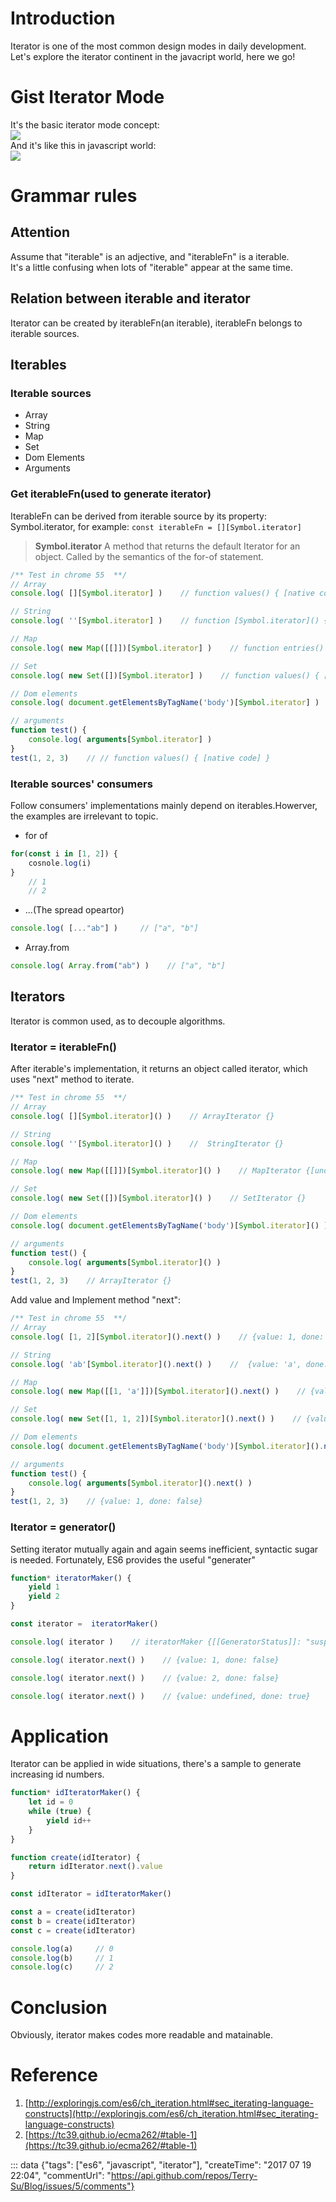 # Introduction
Iterator is one of the most common design modes in daily development. Let's explore the iterator continent in the javacript world, here we go!


# Gist Iterator Mode
It's the basic iterator mode concept:   
![](https://sfault-image.b0.upaiyun.com/313/415/3134156573-59538bf9ed814_articlex)   
And it's like this in javascript world:   
![](https://sfault-image.b0.upaiyun.com/590/033/590033887-59538bd8a3857_articlex)    

# Grammar rules
## Attention
Assume that "iterable" is an adjective, and "iterableFn" is a iterable.  
It's a little confusing when lots of "iterable" appear at the same time.

## Relation between iterable and iterator
Iterator can be created by iterableFn(an iterable), iterableFn belongs to iterable sources.

## Iterables 
### Iterable sources
* Array
* String
* Map
* Set
* Dom Elements
* Arguments

### Get iterableFn(used to generate iterator)
IterableFn can be derived from iterable source by its property: Symbol.iterator, for example: `const iterableFn = [][Symbol.iterator]`
> **Symbol.iterator**
> A method that returns the default Iterator for an object. Called by the semantics of the for-of statement.

```js
/** Test in chrome 55  **/
// Array
console.log( [][Symbol.iterator] )    // function values() { [native code] }

// String
console.log( ''[Symbol.iterator] )    // function [Symbol.iterator]() { [native code] }

// Map
console.log( new Map([[]])[Symbol.iterator] )    // function entries() { [native code] }

// Set
console.log( new Set([])[Symbol.iterator] )    // function values() { [native code] }

// Dom elements
console.log( document.getElementsByTagName('body')[Symbol.iterator] )    // function values() { [native code] }

// arguments
function test() {
	console.log( arguments[Symbol.iterator] )
}
test(1, 2, 3)    // // function values() { [native code] }
```

### Iterable sources' consumers
Follow consumers' implementations mainly depend on iterables.Howerver, the examples are irrelevant to topic.
* for of
```js
for(const i in [1, 2]) {
    cosnole.log(i)
}     
    // 1
    // 2
```
* ...(The spread opeartor)
```js
console.log( [..."ab"] )     // ["a", "b"]
```
* Array.from
```js
console.log( Array.from("ab") )    // ["a", "b"]
```

## Iterators
Iterator is common used, as to decouple algorithms.
### Iterator = iterableFn()
After iterable's implementation, it returns an object called iterator, which uses "next" method to iterate.
```js
/** Test in chrome 55  **/
// Array
console.log( [][Symbol.iterator]() )    // ArrayIterator {}

// String
console.log( ''[Symbol.iterator]() )    //  StringIterator {}

// Map
console.log( new Map([[]])[Symbol.iterator]() )    // MapIterator {[undefined, undefined]}

// Set
console.log( new Set([])[Symbol.iterator]() )    // SetIterator {}

// Dom elements
console.log( document.getElementsByTagName('body')[Symbol.iterator]() )    // ArrayIterator {}

// arguments
function test() {
	console.log( arguments[Symbol.iterator]() )
}
test(1, 2, 3)    // ArrayIterator {}
```
Add value and Implement method "next":
```js
/** Test in chrome 55  **/
// Array
console.log( [1, 2][Symbol.iterator]().next() )    // {value: 1, done: false}

// String
console.log( 'ab'[Symbol.iterator]().next() )    //  {value: 'a', done: false}

// Map
console.log( new Map([[1, 'a']])[Symbol.iterator]().next() )    // {value: [1, 'a'], done: false}

// Set
console.log( new Set([1, 1, 2])[Symbol.iterator]().next() )    // {value1: , done: false}

// Dom elements
console.log( document.getElementsByTagName('body')[Symbol.iterator]().next() )    // {value: body(dom), done: false}

// arguments
function test() {
	console.log( arguments[Symbol.iterator]().next() )
}
test(1, 2, 3)    // {value: 1, done: false}
```

### Iterator = generator() 
Setting iterator mutually again and again seems inefficient, syntactic sugar is needed. Fortunately, ES6 provides the useful "generater"
```js
function* iteratorMaker() {
    yield 1
    yield 2
}

const iterator =  iteratorMaker()

console.log( iterator )    // iteratorMaker {[[GeneratorStatus]]: "suspended", [[GeneratorReceiver]]: Window, [[GeneratorLocation]]: Object}

console.log( iterator.next() )    // {value: 1, done: false}

console.log( iterator.next() )    // {value: 2, done: false}

console.log( iterator.next() )    // {value: undefined, done: true}
```


# Application
Iterator can be applied in wide situations, there's a sample to generate increasing id numbers.
```js
function* idIteratorMaker() {
    let id = 0
    while (true) {
    	yield id++
    }
}

function create(idIterator) {
	return idIterator.next().value
}

const idIterator = idIteratorMaker()

const a = create(idIterator)
const b = create(idIterator)
const c = create(idIterator)

console.log(a)     // 0
console.log(b)     // 1
console.log(c)     // 2
```


# Conclusion
Obviously, iterator makes codes more readable and matainable.  





# Reference
1. [http://exploringjs.com/es6/ch_iteration.html#sec_iterating-language-constructs](http://exploringjs.com/es6/ch_iteration.html#sec_iterating-language-constructs)  
2. [https://tc39.github.io/ecma262/#table-1](https://tc39.github.io/ecma262/#table-1)

::: data {"tags": ["es6", "javascript", "iterator"], "createTime": "2017 07 19 22:04", "commentUrl": "https://api.github.com/repos/Terry-Su/Blog/issues/5/comments"}